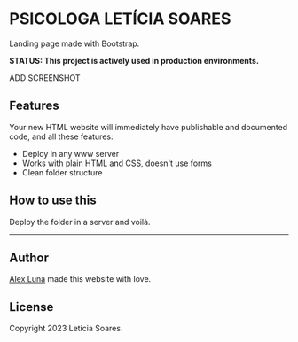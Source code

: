 # PSICOLOGA LETÍCIA SOARES

Landing page made with Bootstrap.

**STATUS: This project is actively used in production environments.**

ADD SCREENSHOT

## Features

Your new HTML website will immediately have publishable and documented code, and all these features:

- Deploy in any www server
- Works with plain HTML and CSS, doesn't use forms
- Clean folder structure

## How to use this

Deploy the folder in a server and voilà.

---

## Author

[Alex Luna](https://www.tarrask.com) made this website with love.

## License

Copyright 2023 Letícia Soares.
